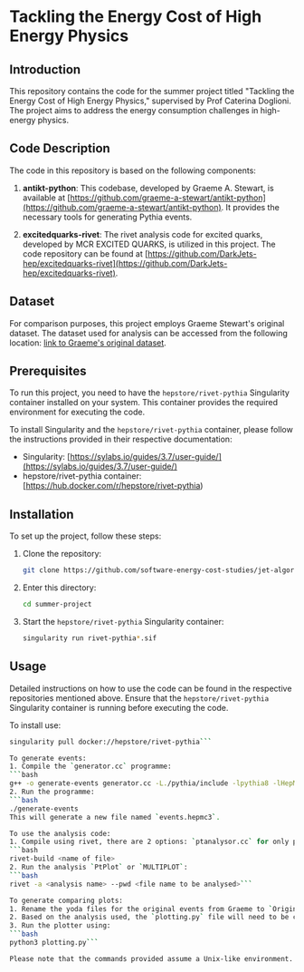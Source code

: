 # Tackling the Energy Cost of High Energy Physics

## Introduction
This repository contains the code for the summer project titled "Tackling the Energy Cost of High Energy Physics," supervised by Prof Caterina Doglioni. The project aims to address the energy consumption challenges in high-energy physics.

## Code Description
The code in this repository is based on the following components:

1. **antikt-python**: This codebase, developed by Graeme A. Stewart, is available at [https://github.com/graeme-a-stewart/antikt-python](https://github.com/graeme-a-stewart/antikt-python). It provides the necessary tools for generating Pythia events.

2. **excitedquarks-rivet**: The rivet analysis code for excited quarks, developed by MCR EXCITED QUARKS, is utilized in this project. The code repository can be found at [https://github.com/DarkJets-hep/excitedquarks-rivet](https://github.com/DarkJets-hep/excitedquarks-rivet).

## Dataset
For comparison purposes, this project employs Graeme Stewart's original dataset. The dataset used for analysis can be accessed from the following location: [link to Graeme's original dataset](https://github.com/graeme-a-stewart/antikt-python/tree/main/data).

## Prerequisites
To run this project, you need to have the `hepstore/rivet-pythia` Singularity container installed on your system. This container provides the required environment for executing the code.

To install Singularity and the `hepstore/rivet-pythia` container, please follow the instructions provided in their respective documentation:

- Singularity: [https://sylabs.io/guides/3.7/user-guide/](https://sylabs.io/guides/3.7/user-guide/)
- hepstore/rivet-pythia container: [https://hub.docker.com/r/hepstore/rivet-pythia)

## Installation
To set up the project, follow these steps:

1. Clone the repository:
   ```bash
   git clone https://github.com/software-energy-cost-studies/jet-algorithm-studies.git
2. Enter this directory:
   ```bash
   cd summer-project
3. Start the `hepstore/rivet-pythia` Singularity container:
   ```bash
   singularity run rivet-pythia*.sif

## Usage
Detailed instructions on how to use the code can be found in the respective repositories mentioned above. Ensure that the `hepstore/rivet-pythia` Singularity container is running before executing the code.

To install use:
   ```bash
   singularity pull docker://hepstore/rivet-pythia```

To generate events:
1. Compile the `generator.cc` programme:
   ```bash
   g++ -o generate-events generator.cc -L./pythia/include -lpythia8 -lHepMC3
2. Run the programme:
   ```bash
   ./generate-events
This will generate a new file named `events.hepmc3`.

To use the analysis code:
1. Compile using rivet, there are 2 options: `ptanalysor.cc` for only pt-plots or `analysor.cc` for multiple plots:
   ```bash
   rivet-build <name of file>
2. Run the analysis `PtPlot` or `MULTIPLOT`:
   ```bash
   rivet -a <analysis name> --pwd <file name to be analysed>```

To generate comparing plots:
1. Rename the yoda files for the original events from Graeme to `OriginalData.yoda`, and then re-run the analysis on the generated dataset. 
2. Based on the analysis used, the `plotting.py` file will need to be changed to reflect the proper histogram name.
3. Run the plotter using:
   ```bash
   python3 plotting.py```

Please note that the commands provided assume a Unix-like environment. Make sure you have the necessary dependencies installed for successful compilation and execution.
